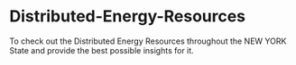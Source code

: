 # Distributed-Energy-Resources
To check out the Distributed Energy Resources throughout the NEW YORK State and provide the best possible insights for it.
